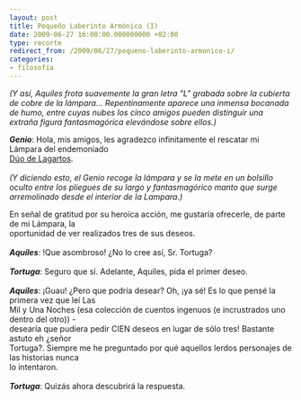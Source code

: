 ```yaml
---
layout: post
title: Pequeño Laberinto Armónico (I)
date: 2009-06-27 16:00:00.000000000 +02:00
type: recorte
redirect_from: /2009/06/27/pequeno-laberinto-armonico-i/
categories:
- filosofía
---
```

<div><em>(Y así, Aquiles frota suavemente la gran letra "L" grabada sobre la cubierta de cobre de la lámpara... Repentinamente aparece una inmensa bocanada de humo, entre cuyas nubes los cinco amigos pueden distinguir una extraña figura fantasmagórica elevándose sobre ellos.)</em></p>
<p><em style="font-weight: bold;">Genio</em>: Hola, mis amigos, les agradezco infinitamente el rescatar mi Lámpara del endemoniado<br />
<a href="http://www.lghs.net/teachers/math/canderson/escher_inverse.jpg">Dúo de Lagartos</a>.<br />
<em><br />
(Y diciendo esto, el Genio recoge la lámpara y se la mete en un bolsillo oculto entre los pliegues de su largo y   fantasmagórico manto que surge arremolinado desde el interior de la Lampara.)</em></p>
<p>En señal de gratitud por su heroica acción, me gustaría ofrecerle, de parte de mi Lámpara, la<br />
oportunidad de ver realizados tres de sus deseos.<br />
<em><br />
<span style="font-weight: bold;">Aquiles</span></em>: !Que asombroso! ¿No lo cree así, Sr. Tortuga?<br />
<em><br />
<span style="font-weight: bold;">Tortuga</span></em>: Seguro que sí. Adelante, Aquiles, pida el primer deseo.<br />
<em><br />
<span style="font-weight: bold;">Aquiles</span></em>: ¡Guau! ¿Pero que podría desear? Oh, ¡ya sé! Es lo que pensé la primera vez que leí Las<br />
Mil y Una Noches (esa colección de cuentos ingenuos (e incrustrados uno dentro del otro)) -<br />
desearía que pudiera pedir CIEN deseos en lugar de sólo tres! Bastante astuto eh ¿señor<br />
Tortuga?. Siempre me he preguntado por qué aquellos lerdos personajes de las historias nunca<br />
lo intentaron.<br />
<em><br />
<span style="font-weight: bold;">Tortuga</span></em>: Quizás ahora descubrirá la respuesta.</p>
</div>
